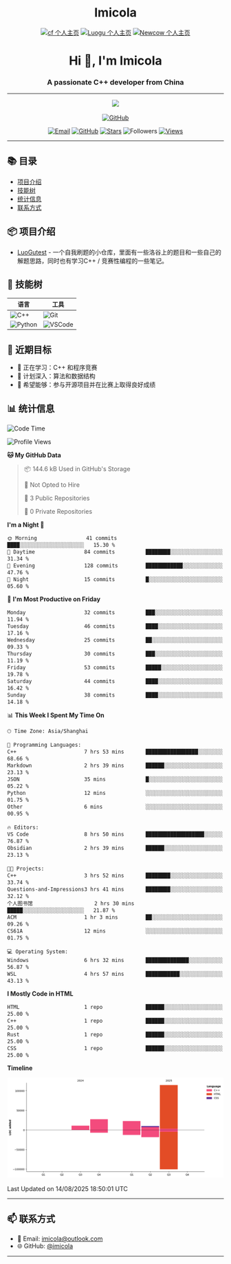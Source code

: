 <h1 align="center">Imicola</h1>

<div align="center">

[![cf 个人主页](https://img.shields.io/badge/codeforces-imicola-yellow)](https://codeforces.com/profile/imicola)
[![Luogu 个人主页](https://img.shields.io/badge/Luogu-imicola-blue)](https://www.luogu.com.cn/user/1422275)
[![Newcow 个人主页](https://img.shields.io/badge/牛客-imicola-blue)](https://ac.nowcoder.com/acm/contest/profile/693475085)

</div>
<div align="center">
  
# Hi 👋, I'm Imicola

### A passionate C++ developer from China

---

<p align="center">
  <img src="https://readme-typing-svg.herokuapp.com/?lines=Learning+C%2B%2B+and+Competitive+Programming;First-year+Software+Engineering+Student&font=Fira%20Code&center=true&width=480&height=50">
</p>

<a href="https://github.com/imicola">
    <img src="https://img.shields.io/badge/GitHub-imicola-brightgreen" alt="GitHub"/>
</a>

<div align="center">

[![Email](https://img.shields.io/badge/-Email-c14438?style=flat&logo=Gmail&logoColor=white)](mailto:imicola@outlook.com)
[![GitHub](https://img.shields.io/badge/GitHub-imicola-brightgreen)](https://github.com/imicola)
[![Stars](https://img.shields.io/github/stars/imicola?color=fefb7b&logo=Github)](https://github.com/imicola)
![Followers](https://img.shields.io/github/followers/imicola?color=blue&logo=Github)
[![Views](https://komarev.com/ghpvc/?username=imicola&color=blue&style=flat)](https://github.com/imicola)

</div>

---

</div>

## 📚 目录
- [项目介绍](#项目介绍)
- [技能树](#技能树)
- [统计信息](#统计信息)
- [联系方式](#联系方式)

## 📦 项目介绍
- [LuoGutest](https://github.com/imicola/LuoGutest) - 一个自我刷题的小仓库，里面有一些洛谷上的题目和一些自己的解题思路，同时也有学习C++ / 竞赛性编程的一些笔记。

## 🚀 技能树
| 语言  | 工具 |
|-------|------|
| ![C++](https://img.shields.io/badge/-C++-00599C?style=flat&logo=c%2B%2B&logoColor=white) | ![Git](https://img.shields.io/badge/-Git-F05032?style=flat&logo=git&logoColor=white) |
| ![Python](https://img.shields.io/badge/-Python-3776AB?style=flat&logo=python&logoColor=white) | ![VSCode](https://img.shields.io/badge/-VSCode-007ACC?style=flat&logo=visual-studio-code&logoColor=white) |


## 🎯 近期目标

- 🔭 正在学习：C++ 和程序竞赛
- 🌱 计划深入：算法和数据结构
- 👯 希望能够：参与开源项目并在比赛上取得良好成绩

## 📊 统计信息
<!--START_SECTION:waka-->
![Code Time](http://img.shields.io/badge/Code%20Time-622%20hrs%2034%20mins-blue)

![Profile Views](http://img.shields.io/badge/Profile%20Views-0-blue)

**🐱 My GitHub Data** 

> 📦 144.6 kB Used in GitHub's Storage 
 > 
> 🚫 Not Opted to Hire
 > 
> 📜 3 Public Repositories 
 > 
> 🔑 0 Private Repositories 
 > 
**I'm a Night 🦉** 

```text
🌞 Morning                41 commits          ████░░░░░░░░░░░░░░░░░░░░░   15.30 % 
🌆 Daytime                84 commits          ████████░░░░░░░░░░░░░░░░░   31.34 % 
🌃 Evening                128 commits         ████████████░░░░░░░░░░░░░   47.76 % 
🌙 Night                  15 commits          █░░░░░░░░░░░░░░░░░░░░░░░░   05.60 % 
```
📅 **I'm Most Productive on Friday** 

```text
Monday                   32 commits          ███░░░░░░░░░░░░░░░░░░░░░░   11.94 % 
Tuesday                  46 commits          ████░░░░░░░░░░░░░░░░░░░░░   17.16 % 
Wednesday                25 commits          ██░░░░░░░░░░░░░░░░░░░░░░░   09.33 % 
Thursday                 30 commits          ███░░░░░░░░░░░░░░░░░░░░░░   11.19 % 
Friday                   53 commits          █████░░░░░░░░░░░░░░░░░░░░   19.78 % 
Saturday                 44 commits          ████░░░░░░░░░░░░░░░░░░░░░   16.42 % 
Sunday                   38 commits          ████░░░░░░░░░░░░░░░░░░░░░   14.18 % 
```


📊 **This Week I Spent My Time On** 

```text
🕑︎ Time Zone: Asia/Shanghai

💬 Programming Languages: 
C++                      7 hrs 53 mins       █████████████████░░░░░░░░   68.66 % 
Markdown                 2 hrs 39 mins       ██████░░░░░░░░░░░░░░░░░░░   23.13 % 
JSON                     35 mins             █░░░░░░░░░░░░░░░░░░░░░░░░   05.22 % 
Python                   12 mins             ░░░░░░░░░░░░░░░░░░░░░░░░░   01.75 % 
Other                    6 mins              ░░░░░░░░░░░░░░░░░░░░░░░░░   00.95 % 

🔥 Editors: 
VS Code                  8 hrs 50 mins       ███████████████████░░░░░░   76.87 % 
Obsidian                 2 hrs 39 mins       ██████░░░░░░░░░░░░░░░░░░░   23.13 % 

🐱‍💻 Projects: 
C++                      3 hrs 52 mins       ████████░░░░░░░░░░░░░░░░░   33.74 % 
Questions-and-Impressions3 hrs 41 mins       ████████░░░░░░░░░░░░░░░░░   32.12 % 
个人图书馆                    2 hrs 30 mins       █████░░░░░░░░░░░░░░░░░░░░   21.87 % 
ACM                      1 hr 3 mins         ██░░░░░░░░░░░░░░░░░░░░░░░   09.26 % 
CS61A                    12 mins             ░░░░░░░░░░░░░░░░░░░░░░░░░   01.75 % 

💻 Operating System: 
Windows                  6 hrs 32 mins       ██████████████░░░░░░░░░░░   56.87 % 
WSL                      4 hrs 57 mins       ███████████░░░░░░░░░░░░░░   43.13 % 
```

**I Mostly Code in HTML** 

```text
HTML                     1 repo              ██████░░░░░░░░░░░░░░░░░░░   25.00 % 
C++                      1 repo              ██████░░░░░░░░░░░░░░░░░░░   25.00 % 
Rust                     1 repo              ██████░░░░░░░░░░░░░░░░░░░   25.00 % 
CSS                      1 repo              ██████░░░░░░░░░░░░░░░░░░░   25.00 % 
```



**Timeline**

![Lines of Code chart](https://raw.githubusercontent.com/imicola/imicola/main/assets/bar_graph.png)


 Last Updated on 14/08/2025 18:50:01 UTC
<!--END_SECTION:waka-->

---

## 📫 联系方式

- 📧 Email: imicola@outlook.com
- 🌐 GitHub: [@imicola](https://github.com/imicola)

---